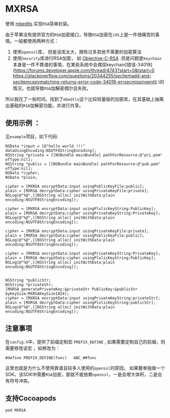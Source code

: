 # MXRSA

使用 [mbedtls](https://tls.mbed.org) 实现`RSA`简单封装。

由于苹果没有提供官方的`RSA`加密接口，导致`RSA`加密在`iOS`上是一件很痛苦的事情。一般都使用两种方式：

1. 使用`openssl`库， 但是该库太大，拥有过多其他不需要的加密算法
2. 使用`Security`库进行RSA加密， 如 [Objective-C-RSA](https://github.com/ideawu/Objective-C-RSA) .但是问题是`keychain`本身是一件不靠谱的事情，在某些系统中会偶现keychain[错误-34018](https://forums.developer.apple.com/thread/4743?start=0&tstart=0
https://stackoverflow.com/questions/20344255/secitemadd-and-secitemcopymatching-returns-error-code-34018-errsecmissingentit
)的情况，也就导致`RSA`加解密偶尔会失败。

所以我花了一些时间，找到了`mbedtls`这个比较轻量级的加密库，在其基础上抽离出基础的`RSA`加解密功能，并进行共享。

## 使用示例 ：

见`example`项目，如下代码:

	NSData *input = [@"hello world !!!" dataUsingEncoding:NSUTF8StringEncoding];
    NSString *private = [[NSBundle mainBundle] pathForResource:@"pri.pem" ofType:nil];
    NSString *public = [[NSBundle mainBundle] pathForResource:@"pub.pem" ofType:nil];
    NSData *cipher;
    NSData *plain;
    
    cipher = [MXRSA encryptData:input usingPublicKeyFile:public];
    plain = [MXRSA decryptData:cipher usingPrivateKeyFile:private];
    NSLog(@"%@",[[NSString alloc] initWithData:plain encoding:NSUTF8StringEncoding]);
    
    cipher = [MXRSA encryptData:input usingPlulicKeyString:PublicKey];
    plain = [MXRSA decryptData:cipher usingPrivateKeyString:PrivateKey];
    NSLog(@"%@",[[NSString alloc] initWithData:plain encoding:NSUTF8StringEncoding]);
    
    cipher = [MXRSA encryptData:input usingPrivateKeyFile:private];
    plain = [MXRSA decryptData:cipher usingPublicKeyFile:public];
    NSLog(@"%@",[[NSString alloc] initWithData:plain encoding:NSUTF8StringEncoding]);
    
    cipher = [MXRSA encryptData:input usingPrivateKeyString:PrivateKey];
    plain = [MXRSA decryptData:cipher usingPlulicKeyString:PublicKey];
    NSLog(@"%@",[[NSString alloc] initWithData:plain encoding:NSUTF8StringEncoding]);
    
    
    NSString *publicStr;
    NSString *privateStr;
    [MXRSA generatePrivateKey:&privateStr PublicKey:&publicStr byKeySize:MXRSAKeySize1024];
    cipher = [MXRSA encryptData:input usingPrivateKeyString:privateStr];
    plain = [MXRSA decryptData:cipher usingPlulicKeyString:publicStr];
    NSLog(@"%@",[[NSString alloc] initWithData:plain encoding:NSUTF8StringEncoding]);


## 注意事项

在`config.h`中，提供了前缀定制宏 `PREFIX_DEFINE` , 如果需要定制自己的前缀，则需要修改该宏 ，如修改为：

	#define PREFIX_DEFINE(func)   ABC_##func

这里也就是为什么不使用靠谱且较多人使用的`openssl`的原因， 如果要单独做一个SDK，该SDK中需要`RSA`加密，那就不能依赖`openssl`，一是会增大体积，二是会有符号冲突。

## 支持Cocoapods 

	pod MXRSA
